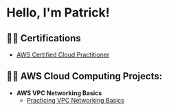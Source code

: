 <h1>Hello, I'm Patrick!</h1>

<h2>👨‍💻 Certifications</h2>

- [AWS Certified Cloud Practitioner](https://github.com/patrickjuster/patrickjuster/blob/main/AWS%20Certified%20Cloud%20Practitioner%20certificate.pdf)

<h2>👨‍💻 AWS Cloud Computing Projects:</h2>

- <b>AWS VPC Networking Basics</b>
  - [Practicing VPC Networking Basics](https://github.com/joshmadakor1/Algorithms-Practice)
